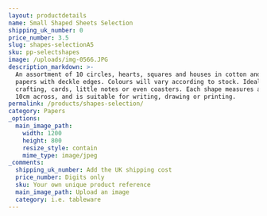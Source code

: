```yaml
---
layout: productdetails
name: Small Shaped Sheets Selection
shipping_uk_number: 0
price_number: 3.5
slug: shapes-selectionA5
sku: pp-selectshapes
image: /uploads/img-0566.JPG
description_markdown: >-
  An assortment of 10 circles, hearts, squares and houses in cotton and recycled
  papers with deckle edges. Colours will vary according to stock. Ideal for
  crafting, cards, little notes or even coasters. Each shape measures around
  10cm across, and is suitable for writing, drawing or printing.
permalink: /products/shapes-selection/
category: Papers
_options:
  main_image_path:
    width: 1200
    height: 800
    resize_style: contain
    mime_type: image/jpeg
_comments:
  shipping_uk_number: Add the UK shipping cost
  price_number: Digits only
  sku: Your own unique product reference
  main_image_path: Upload an image
  category: i.e. tableware
---
```



